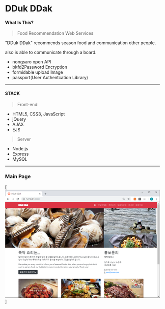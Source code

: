 # DDuk DDak

#### What Is This?

> Food Recommendation Web Services

"DDuk DDak" recommends season food and communication other people. 

also is able to communicate through a board.

- nongsaro open API
- bkfd2Password Encryption
- formidable upload Image
- passport(User Authentcation Library)

<hr>

#### STACK

> Front-end

- HTML5, CSS3, JavaScript  
- jQuery
- AJAX
- EJS

> Server

- Node.js
- Express
- MySQL

<hr/>

### Main Page

[![Watch the video](Main.PNG)]
